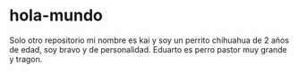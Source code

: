 # hola-mundo
Solo otro repositorio
mi nombre es kai y soy un perrito chihuahua de 2 años de edad, soy bravo y de personalidad.
Eduarto es perro pastor muy grande y tragon.
